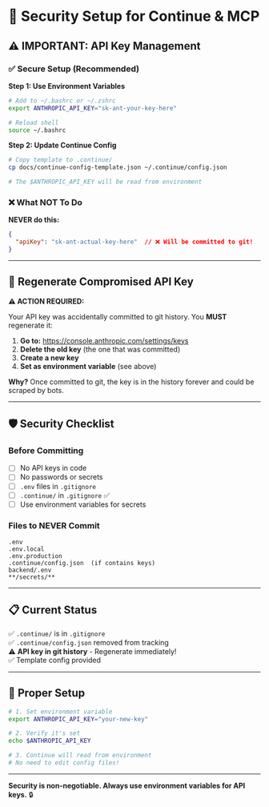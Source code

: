 # 🔐 Security Setup for Continue & MCP

## ⚠️ IMPORTANT: API Key Management

### ✅ Secure Setup (Recommended)

**Step 1: Use Environment Variables**
```bash
# Add to ~/.bashrc or ~/.zshrc
export ANTHROPIC_API_KEY="sk-ant-your-key-here"

# Reload shell
source ~/.bashrc
```

**Step 2: Update Continue Config**
```bash
# Copy template to .continue/
cp docs/continue-config-template.json ~/.continue/config.json

# The $ANTHROPIC_API_KEY will be read from environment
```

### ❌ What NOT To Do

**NEVER do this:**
```json
{
  "apiKey": "sk-ant-actual-key-here"  // ❌ Will be committed to git!
}
```

---

## 🔑 Regenerate Compromised API Key

**⚠️ ACTION REQUIRED:**

Your API key was accidentally committed to git history. You **MUST** regenerate it:

1. **Go to:** https://console.anthropic.com/settings/keys
2. **Delete the old key** (the one that was committed)
3. **Create a new key**
4. **Set as environment variable** (see above)

**Why?** Once committed to git, the key is in the history forever and could be scraped by bots.

---

## 🛡️ Security Checklist

### Before Committing
- [ ] No API keys in code
- [ ] No passwords or secrets
- [ ] `.env` files in `.gitignore`
- [ ] `.continue/` in `.gitignore` ✅
- [ ] Use environment variables for secrets

### Files to NEVER Commit
```
.env
.env.local
.env.production
.continue/config.json  (if contains keys)
backend/.env
**/secrets/**
```

---

## 📋 Current Status

✅ `.continue/` is in `.gitignore`  
✅ `.continue/config.json` removed from tracking  
⚠️ **API key in git history** - Regenerate immediately!  
✅ Template config provided  

---

## 🔧 Proper Setup

```bash
# 1. Set environment variable
export ANTHROPIC_API_KEY="your-new-key"

# 2. Verify it's set
echo $ANTHROPIC_API_KEY

# 3. Continue will read from environment
# No need to edit config files!
```

---

**Security is non-negotiable. Always use environment variables for API keys.** 🔒
